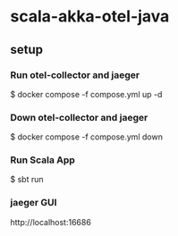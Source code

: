 # scala-akka-otel-java

## setup

### Run otel-collector and jaeger
$ docker compose -f compose.yml up -d

### Down otel-collector and jaeger
$ docker compose -f compose.yml down

### Run Scala App
$ sbt run

### jaeger GUI
http://localhost:16686
